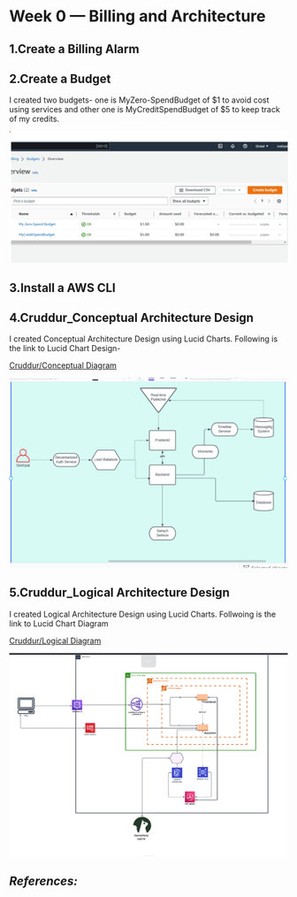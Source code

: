 # Week 0 — Billing and Architecture

## 1.Create a Billing Alarm


## 2.Create a Budget

I created two budgets- one is MyZero-SpendBudget of $1 to avoid cost using services and other one is MyCreditSpendBudget of $5 to keep track of my credits.

![Image of my budgets](assets/week0_budgets.png)

## 3.Install a AWS CLI

## 4.Cruddur_Conceptual Architecture Design

I created Conceptual Architecture Design using Lucid Charts. Following is the link to Lucid Chart Design-

[Cruddur/Conceptual Diagram](https://lucid.app/lucidchart/74ae796f-8427-41f9-b995-1c86bbdf274b/edit?viewport_loc=-451%2C-398%2C2716%2C1276%2C0_0&invitationId=inv_819b040f-b471-45c9-bf66-16023dd4e532)

![Image of Conceptual Diagram](assets/week0_conceptualDesign.png)


## 5.Cruddur_Logical Architecture Design

I created Logical Architecture Design using Lucid Charts. Follwoing is the link to Lucid Chart Diagram

[Cruddur/Logical Diagram](https://lucid.app/lucidchart/cca7a133-4faf-41cd-8df5-4e932ac7302d/edit?viewport_loc=-2381%2C-105%2C4924%2C2046%2C0_0&invitationId=inv_770182d9-a8ed-4ee9-a603-74756f0c9d7e)

![Image of Logical Diagram](assets/week0_logicalDesign.png)

## *References:*



